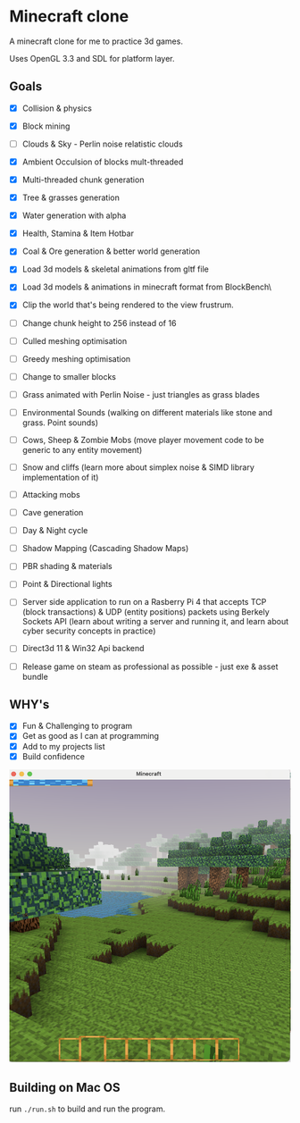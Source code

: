 # Minecraft clone

A minecraft clone for me to practice 3d games.

Uses OpenGL 3.3 and SDL for platform layer.

## Goals
- [x] Collision & physics
- [x] Block mining
- [ ] Clouds & Sky - Perlin noise relatistic clouds 
- [x] Ambient Occulsion of blocks mult-threaded
- [x] Multi-threaded chunk generation
- [x] Tree & grasses generation
- [x] Water generation with alpha 
- [x] Health, Stamina & Item Hotbar
- [x] Coal & Ore generation & better world generation 
- [x] Load 3d models & skeletal animations from gltf file
- [x] Load 3d models & animations in minecraft format from BlockBench\
- [x] Clip the world that's being rendered to the view frustrum. 
- [ ] Change chunk height to 256 instead of 16
- [ ] Culled meshing optimisation 
- [ ] Greedy meshing optimisation
- [ ] Change to smaller blocks
- [ ] Grass animated with Perlin Noise - just triangles as grass blades
- [ ] Environmental Sounds (walking on different materials like stone and grass. Point sounds)
- [ ] Cows, Sheep & Zombie Mobs (move player movement code to be generic to any entity movement)
- [ ] Snow and cliffs (learn more about simplex noise & SIMD library implementation of it)
- [ ] Attacking mobs 
- [ ] Cave generation
- [ ] Day & Night cycle
- [ ] Shadow Mapping (Cascading Shadow Maps)
- [ ] PBR shading & materials
- [ ] Point & Directional lights
- [ ] Server side application to run on a Rasberry Pi 4 that accepts TCP (block transactions) & UDP (entity positions) packets using Berkely Sockets API (learn about writing a server and running it, and learn about cyber security concepts in practice)
- [ ] Direct3d 11 & Win32 Api backend
- [ ] Release game on steam as professional as possible - just exe & asset bundle 


## WHY's
- [x] Fun & Challenging to program
- [x] Get as good as I can at programming
- [x] Add to my projects list
- [x] Build confidence

![](screenshot2.png) 

## Building on Mac OS
run ```./run.sh``` to build and run the program. 

